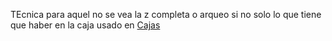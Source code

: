 TEcnica para aquel no se vea la z completa o arqueo si no solo lo que tiene que haber en la caja usado en [Cajas](Cajas.md)
